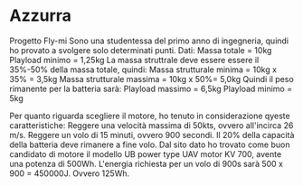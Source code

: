 # Azzurra
Progetto Fly-mi
Sono una studentessa del primo anno di ingegneria, quindi ho provato a svolgere solo determinati punti.
Dati:
Massa totale = 10kg
Playload minimo = 1,25kg
La massa struttrale deve essere essere il 35%-50% della massa totale, quindi:
Massa strutturale minima = 10kg x 35% = 3,5kg
Massa strutturale massima = 10kg x 50%= 5,0kg
Quindi il peso rimanente per la batteria sarà:
Playload massimo = 6,5kg
Playload minimo = 5kg

Per quanto riguarda scegliere il motore, ho tenuto in considerazione qyeste caratteristiche:
Reggere una velocità massima di 50kts, ovvero all'incirca 26 m/s.
Reggere un volo di 15 minuti, ovvero 900 secondi.
Il 20% della capacità della batteria deve rimanere a fine volo.
Dal sito dato ho trovato come buon candidato di motore il modello UB power type UAV motor KV 700, avente una potenza di 500Wh.
L'energia richiesta per un volo di 900s sarà 500 x 900 = 450000J. Ovvero 125Wh.
